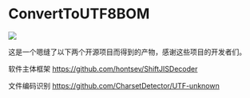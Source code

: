# ConvertToUTF8BOM

![](https://imgtp.apqiang.com/2022/03/30/SnUa1qbP.png)

这是一个嗯缝了以下两个开源项目而得到的产物，感谢这些项目的开发者们。

软件主体框架 https://github.com/hontsev/ShiftJISDecoder

文件编码识别 https://github.com/CharsetDetector/UTF-unknown
